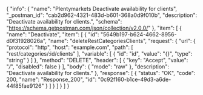 {
  "info": {
    "name": "Plentymarkets Deactivate availability for clients",
    "_postman_id": "cab2d962-4321-483d-b601-368a0d9f010b",
    "description": "Deactivate availability for clients.",
    "schema": "https://schema.getpostman.com/json/collection/v2.0.0/"
  },
  "item": [
    {
      "name": "Deactivate",
      "item": [
        {
          "id": "5649b197-b624-4662-8956-d0f31928026a",
          "name": "deleteRestCategoriesClients",
          "request": {
            "url": {
              "protocol": "http",
              "host": "example.com",
              "path": [
                "rest/categories/:id/clients"
              ],
              "variable": [
                {
                  "id": "id",
                  "value": "{}",
                  "type": "string"
                }
              ]
            },
            "method": "DELETE",
            "header": [
              {
                "key": "Accept",
                "value": "*/*",
                "disabled": false
              }
            ],
            "body": {
              "mode": "raw"
            },
            "description": "Deactivate availability for clients."
          },
          "response": [
            {
              "status": "OK",
              "code": 200,
              "name": "Response_200",
              "id": "0c92f160-b1ce-49d3-a6de-44f85fae9126"
            }
          ]
        }
      ]
    }
  ]
}